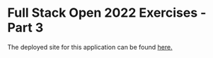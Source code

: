 # Full Stack Open 2022 Exercises - Part 3

The deployed site for this application can be found [here.](https://whispering-temple-27630.herokuapp.com)